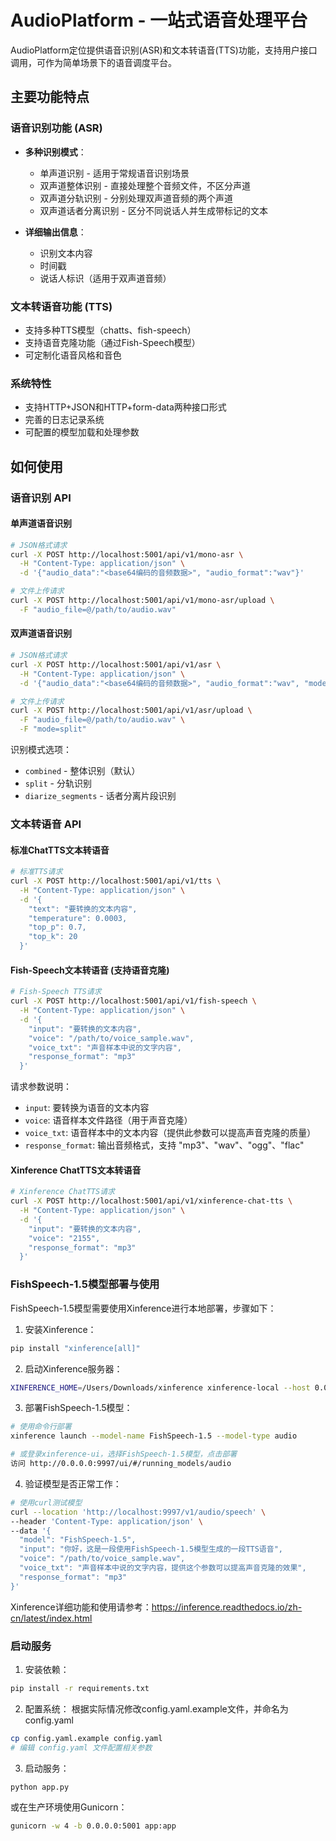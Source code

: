 # AudioPlatform - 一站式语音处理平台

AudioPlatform定位提供语音识别(ASR)和文本转语音(TTS)功能，支持用户接口调用，可作为简单场景下的语音调度平台。

## 主要功能特点

### 语音识别功能 (ASR)
- **多种识别模式**：
  - 单声道识别 - 适用于常规语音识别场景
  - 双声道整体识别 - 直接处理整个音频文件，不区分声道
  - 双声道分轨识别 - 分别处理双声道音频的两个声道
  - 双声道话者分离识别 - 区分不同说话人并生成带标记的文本

- **详细输出信息**：
  - 识别文本内容
  - 时间戳
  - 说话人标识（适用于双声道音频）

### 文本转语音功能 (TTS)
- 支持多种TTS模型（chatts、fish-speech）
- 支持语音克隆功能（通过Fish-Speech模型）
- 可定制化语音风格和音色

### 系统特性
- 支持HTTP+JSON和HTTP+form-data两种接口形式
- 完善的日志记录系统
- 可配置的模型加载和处理参数

## 如何使用

### 语音识别 API

#### 单声道语音识别
```bash
# JSON格式请求
curl -X POST http://localhost:5001/api/v1/mono-asr \
  -H "Content-Type: application/json" \
  -d '{"audio_data":"<base64编码的音频数据>", "audio_format":"wav"}'

# 文件上传请求
curl -X POST http://localhost:5001/api/v1/mono-asr/upload \
  -F "audio_file=@/path/to/audio.wav"
```

#### 双声道语音识别
```bash
# JSON格式请求
curl -X POST http://localhost:5001/api/v1/asr \
  -H "Content-Type: application/json" \
  -d '{"audio_data":"<base64编码的音频数据>", "audio_format":"wav", "mode":"split"}'

# 文件上传请求
curl -X POST http://localhost:5001/api/v1/asr/upload \
  -F "audio_file=@/path/to/audio.wav" \
  -F "mode=split"
```

识别模式选项：
- `combined` - 整体识别（默认）
- `split` - 分轨识别
- `diarize_segments` - 话者分离片段识别

### 文本转语音 API

#### 标准ChatTTS文本转语音
```bash
# 标准TTS请求
curl -X POST http://localhost:5001/api/v1/tts \
  -H "Content-Type: application/json" \
  -d '{
    "text": "要转换的文本内容",
    "temperature": 0.0003,
    "top_p": 0.7,
    "top_k": 20
  }'
```

#### Fish-Speech文本转语音 (支持语音克隆)
```bash
# Fish-Speech TTS请求
curl -X POST http://localhost:5001/api/v1/fish-speech \
  -H "Content-Type: application/json" \
  -d '{
    "input": "要转换的文本内容",
    "voice": "/path/to/voice_sample.wav",
    "voice_txt": "声音样本中说的文字内容",
    "response_format": "mp3"
  }'
```

请求参数说明：
- `input`: 要转换为语音的文本内容
- `voice`: 语音样本文件路径（用于声音克隆）
- `voice_txt`: 语音样本中的文本内容（提供此参数可以提高声音克隆的质量）
- `response_format`: 输出音频格式，支持 "mp3"、"wav"、"ogg"、"flac"

#### Xinference ChatTTS文本转语音
```bash
# Xinference ChatTTS请求
curl -X POST http://localhost:5001/api/v1/xinference-chat-tts \
  -H "Content-Type: application/json" \
  -d '{
    "input": "要转换的文本内容",
    "voice": "2155",
    "response_format": "mp3"
  }'
```

### FishSpeech-1.5模型部署与使用

FishSpeech-1.5模型需要使用Xinference进行本地部署，步骤如下：

1. 安装Xinference：
```bash
pip install "xinference[all]"
```

2. 启动Xinference服务器：
```bash
XINFERENCE_HOME=/Users/Downloads/xinference xinference-local --host 0.0.0.0 --port 9997
```

3. 部署FishSpeech-1.5模型：
```bash
# 使用命令行部署
xinference launch --model-name FishSpeech-1.5 --model-type audio

# 或登录xinference-ui，选择FishSpeech-1.5模型，点击部署
访问 http://0.0.0.0:9997/ui/#/running_models/audio
```

4. 验证模型是否正常工作：
```bash
# 使用curl测试模型
curl --location 'http://localhost:9997/v1/audio/speech' \
--header 'Content-Type: application/json' \
--data '{
  "model": "FishSpeech-1.5",
  "input": "你好，这是一段使用FishSpeech-1.5模型生成的一段TTS语音",
  "voice": "/path/to/voice_sample.wav",
  "voice_txt": "声音样本中说的文字内容，提供这个参数可以提高声音克隆的效果",
  "response_format": "mp3"
}'
```

Xinference详细功能和使用请参考：https://inference.readthedocs.io/zh-cn/latest/index.html

### 启动服务

1. 安装依赖：
```bash
pip install -r requirements.txt
```

2. 配置系统：
根据实际情况修改config.yaml.example文件，并命名为config.yaml
```bash
cp config.yaml.example config.yaml
# 编辑 config.yaml 文件配置相关参数
```

3. 启动服务：
```bash
python app.py
```

或在生产环境使用Gunicorn：
```bash
gunicorn -w 4 -b 0.0.0.0:5001 app:app
```
